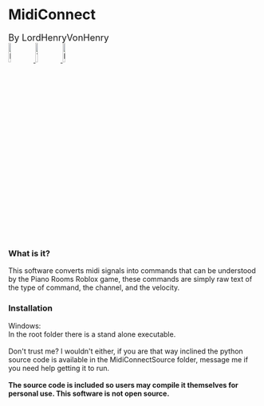 <h1>
MidiConnect
</h1>
<font size=4">
By LordHenryVonHenry
</font>

<div id="badges">
  <a href="https://www.roblox.com/users/16129523/profile">
    <img src="https://i.imgur.com/djS4d4s.png" width="10%" alt="Roblox Badge"/>
  </a>
  <a href="https://www.youtube.com/channel/UCGQW2KuCXI6Mn8OvqegtGfQ">
    <img src="https://i.imgur.com/1d0rFXB.png" width="10%" alt="Youtube Badge"/>
  </a>
    <a href="https://discord.com/invite/FcNp9KW">
    <img src="https://i.imgur.com/zaiYuXt.png" width="10%" alt="Discord Badge"/>
  </a>
</div>

<h3>
What is it?
</h3>
This software converts midi signals into commands that can be understood by the Piano Rooms Roblox game, these commands are simply raw text of the type of command, the channel, and the velocity.
<h3>
Installation
</h3>
Windows:<br>
In the root folder there is a stand alone executable.
<br><br>
Don't trust me? I wouldn't either, if you are that way inclined the python source code is available in the MidiConnectSource folder, message me if you need help getting it to run.
<br><br>
<b>The source code is included so users may compile it themselves for personal use. This software is not open source.</b>